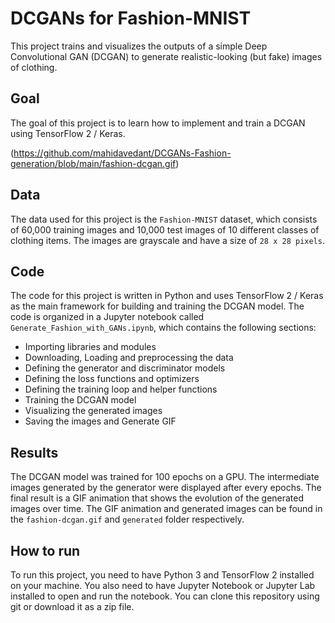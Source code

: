 # DCGANs for Fashion-MNIST

This project trains and visualizes the outputs of a simple Deep Convolutional GAN (DCGAN) to generate realistic-looking (but fake) images of clothing.

## Goal

The goal of this project is to learn how to implement and train a DCGAN using TensorFlow 2 / Keras.

(https://github.com/mahidavedant/DCGANs-Fashion-generation/blob/main/fashion-dcgan.gif)

## Data

The data used for this project is the `Fashion-MNIST` dataset, which consists of 60,000 training images and 10,000 test images of 10 different classes of clothing items. The images are grayscale and have a size of `28 x 28 pixels`.

## Code

The code for this project is written in Python and uses TensorFlow 2 / Keras as the main framework for building and training the DCGAN model. The code is organized in a Jupyter notebook called `Generate_Fashion_with_GANs.ipynb`, which contains the following sections:

- Importing libraries and modules
- Downloading, Loading and preprocessing the data
- Defining the generator and discriminator models
- Defining the loss functions and optimizers
- Defining the training loop and helper functions
- Training the DCGAN model
- Visualizing the generated images
- Saving the images and Generate GIF

## Results

The DCGAN model was trained for 100 epochs on a GPU. The intermediate images generated by the generator were displayed after every epochs. The final result is a GIF animation that shows the evolution of the generated images over time. The GIF animation and generated images can be found in the `fashion-dcgan.gif` and `generated` folder respectively.


## How to run

To run this project, you need to have Python 3 and TensorFlow 2 installed on your machine. You also need to have Jupyter Notebook or Jupyter Lab installed to open and run the notebook. You can clone this repository using git or download it as a zip file.


